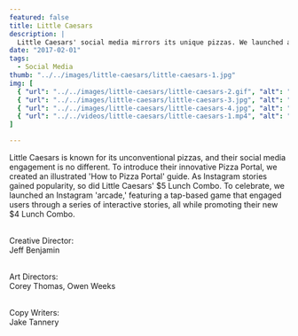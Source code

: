 ```yaml
---
featured: false
title: Little Caesars
description: |
  Little Caesars' social media mirrors its unique pizzas. We launched an illustrated guide for their Pizza Portal and an interactive Instagram 'arcade' game for their $4 Lunch Combo.
date: "2017-02-01"
tags:
  - Social Media
thumb: "../../images/little-caesars/little-caesars-1.jpg"
img: [
  { "url": "../../images/little-caesars/little-caesars-2.gif", "alt": "Image 1", "layout": "full" },
  { "url": "../../images/little-caesars/little-caesars-3.jpg", "alt": "Image 1", "layout": "full" },
  { "url": "../../images/little-caesars/little-caesars-4.jpg", "alt": "Image 1", "layout": "full" },
  { "url": "../../videos/little-caesars/little-caesars-1.mp4", "alt": "Video 1", "layout": "two", "type": "video" },
]

---
```


Little Caesars is known for its unconventional pizzas, and their social media engagement is no different. To introduce their innovative Pizza Portal, we created an illustrated 'How to Pizza Portal' guide. As Instagram stories gained popularity, so did Little Caesars' $5 Lunch Combo. To celebrate, we launched an Instagram 'arcade,' featuring a tap-based game that engaged users through a series of interactive stories, all while promoting their new $4 Lunch Combo.

<br><span class="uppercase text-xs tracking-widest">Creative Director:</span><br>Jeff Benjamin

<br><span class="uppercase text-xs tracking-widest">Art Directors:</span><br>Corey Thomas, Owen Weeks

<br><span class="uppercase text-xs tracking-widest">Copy Writers:</span><br> Jake Tannery
